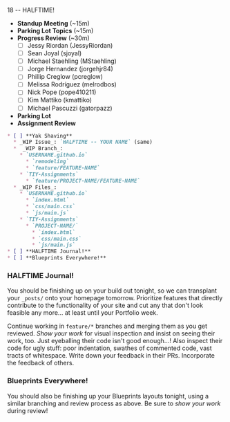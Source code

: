 18 -- HALFTIME!

* **Standup Meeting** (~15m)
* **Parking Lot Topics** (~15m)
* **Progress Review** (~30m)
  * [ ] Jessy Riordan (JessyRiordan)
  * [ ] Sean Joyal (sjoyal)
  * [ ] Michael Staehling (MStaehling)
  * [ ] Jorge Hernandez (jorgehjr84)
  * [ ] Phillip Creglow (pcreglow)
  * [ ] Melissa Rodríguez (melrodbos)
  * [ ] Nick Pope (pope410211)
  * [ ] Kim Mattiko (kmattiko)
  * [ ] Michael Pascuzzi (gatorpazz)
* **Parking Lot**
* **Assignment Review**

```markdown
* [ ] **Yak Shaving**
  * _WIP Issue_: `HALFTIME -- YOUR NAME` (same)
  *  _WIP Branch_:
    * `USERNAME.github.io`
      * `remodeling`
      * `feature/FEATURE-NAME`
    * `TIY-Assignments`
      * `feature/PROJECT-NAME/FEATURE-NAME`
  * _WIP Files_:
    * `USERNAME.github.io`
      * `index.html`
      * `css/main.css`
      * `js/main.js`
    * `TIY-Assignments`
      * `PROJECT-NAME/`
        * `index.html`
        * `css/main.css`
        * `js/main.js`
* [ ] **HALFTIME Journal!**
* [ ] **Blueprints Everywhere!**
```

### HALFTIME Journal!

You should be finishing up on your build out tonight, so we can transplant your `_posts/` onto your homepage tomorrow. Prioritize features that directly contribute to the functionality of your site and cut any that don't look feasible any more... at least until your Portfolio week.

Continue working in `feature/*` branches and merging them as you get reviewed. _Show your work_ for visual inspection and insist on seeing their work, too. Just eyeballing their code isn't good enough...! Also inspect their code for ugly stuff: poor indentation, swathes of commented code, vast tracts of whitespace. Write down your feedback in their PRs. Incorporate the feedback of others.

### Blueprints Everywhere!

You should also be finishing up your Blueprints layouts tonight, using a similar branching and review process as above. Be sure to _show your work_ during review!
